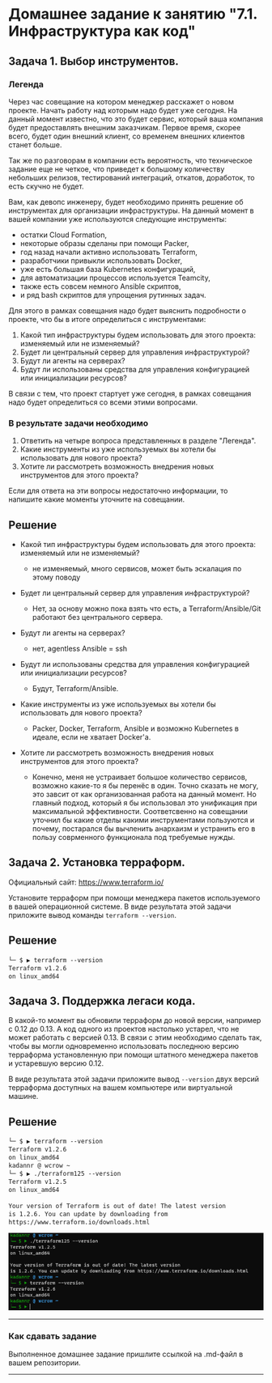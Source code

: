 # Домашнее задание к занятию "7.1. Инфраструктура как код"

## Задача 1. Выбор инструментов. 
 
### Легенда
 
Через час совещание на котором менеджер расскажет о новом проекте. Начать работу над которым надо 
будет уже сегодня. 
На данный момент известно, что это будет сервис, который ваша компания будет предоставлять внешним заказчикам.
Первое время, скорее всего, будет один внешний клиент, со временем внешних клиентов станет больше.

Так же по разговорам в компании есть вероятность, что техническое задание еще не четкое, что приведет к большому
количеству небольших релизов, тестирований интеграций, откатов, доработок, то есть скучно не будет.  
   
Вам, как девопс инженеру, будет необходимо принять решение об инструментах для организации инфраструктуры.
На данный момент в вашей компании уже используются следующие инструменты: 
- остатки Сloud Formation, 
- некоторые образы сделаны при помощи Packer,
- год назад начали активно использовать Terraform, 
- разработчики привыкли использовать Docker, 
- уже есть большая база Kubernetes конфигураций, 
- для автоматизации процессов используется Teamcity, 
- также есть совсем немного Ansible скриптов, 
- и ряд bash скриптов для упрощения рутинных задач.  

Для этого в рамках совещания надо будет выяснить подробности о проекте, что бы в итоге определиться с инструментами:

1. Какой тип инфраструктуры будем использовать для этого проекта: изменяемый или не изменяемый?
1. Будет ли центральный сервер для управления инфраструктурой?
1. Будут ли агенты на серверах?
1. Будут ли использованы средства для управления конфигурацией или инициализации ресурсов? 
 
В связи с тем, что проект стартует уже сегодня, в рамках совещания надо будет определиться со всеми этими вопросами.

### В результате задачи необходимо

1. Ответить на четыре вопроса представленных в разделе "Легенда". 
1. Какие инструменты из уже используемых вы хотели бы использовать для нового проекта? 
1. Хотите ли рассмотреть возможность внедрения новых инструментов для этого проекта? 

Если для ответа на эти вопросы недостаточно информации, то напишите какие моменты уточните на совещании.

## Решение
- Какой тип инфраструктуры будем использовать для этого проекта: изменяемый или не изменяемый?
  - не изменяемый, много сервисов, может быть эскалация по этому поводу
- Будет ли центральный сервер для управления инфраструктурой?
  - Нет, за основу можно пока взять что есть, а Terraform/Ansible/Git работают без центрального сервера.
- Будут ли агенты на серверах?
  - нет, agentless Ansible = ssh
- Будут ли использованы средства для управления конфигурацией или инициализации ресурсов?
  - Будут, Terraform/Ansible.

- Какие инструменты из уже используемых вы хотели бы использовать для нового проекта? 
  - Packer, Docker, Terraform, Ansible и возможно Kubernetes в идеале, если не хватает Docker'a.
- Хотите ли рассмотреть возможность внедрения новых инструментов для этого проекта? 
  - Конечно, меня не устраивает большое количество сервисов, возможно какие-то я бы перенёс в один. Точно сказать не могу, это завсит от как организованная работа на данный момент. Но главный подход, который я бы использовал это унификация при максимальной эффективности. Соответсвенно на совещании уточнил бы какие отделы какими инструментами пользуются и почему, постарался бы вычленить анархаизм и устранить его в пользу соврменного функционала под требуемые нужды.
## Задача 2. Установка терраформ. 

Официальный сайт: https://www.terraform.io/

Установите терраформ при помощи менеджера пакетов используемого в вашей операционной системе.
В виде результата этой задачи приложите вывод команды `terraform --version`.

## Решение
```kadannr @ wcrow ~/Загрузки
└─ $ ▶ terraform --version
Terraform v1.2.6
on linux_amd64
```
## Задача 3. Поддержка легаси кода. 

В какой-то момент вы обновили терраформ до новой версии, например с 0.12 до 0.13. 
А код одного из проектов настолько устарел, что не может работать с версией 0.13. 
В связи с этим необходимо сделать так, чтобы вы могли одновременно использовать последнюю версию терраформа установленную при помощи
штатного менеджера пакетов и устаревшую версию 0.12. 

В виде результата этой задачи приложите вывод `--version` двух версий терраформа доступных на вашем компьютере 
или виртуальной машине.

## Решение
```kadannr @ wcrow ~/Загрузки
└─ $ ▶ terraform --version
Terraform v1.2.6
on linux_amd64
kadannr @ wcrow ~
└─ $ ▶ ./terraform125 --version
Terraform v1.2.5
on linux_amd64

Your version of Terraform is out of date! The latest version
is 1.2.6. You can update by downloading from https://www.terraform.io/downloads.html
```
<p align="center">
  <img src="../screenshots/7.1_inf_live_code.png">
</p>

---

### Как cдавать задание

Выполненное домашнее задание пришлите ссылкой на .md-файл в вашем репозитории.

---
